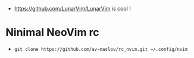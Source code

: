 
- https://github.com/LunarVim/LunarVim is cool !

# Ninimal NeoVim rc 

- `git clone https://github.com/av-maslov/rc_nvim.git ~/.config/nvim`
